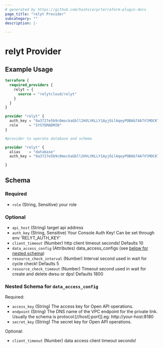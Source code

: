 ```yaml
---
# generated by https://github.com/hashicorp/terraform-plugin-docs
page_title: "relyt Provider"
subcategory: ""
description: |-
  
---
```


# relyt Provider



## Example Usage

```terraform
terraform {
  required_providers {
    relyt = {
      source = "relytcloud/relyt"
    }
  }
}

provider "relyt" {
  auth_key = "9a3727e5b9c0mockaGbll2HVLVKLLY1AyjOilAqeyPOBAb74A7VlMOCKTi0bJWJd3"
  role     = "SYSTEMADMIN"
}

#provider to operate database and schema

provider "relyt" {
  alias    = "database"
  auth_key = "9a3727e5b9c0mockaGbll2HVLVKLLY1AyjOilAqeyPOBAb74A7VlMOCKTi0bJWJd3"

}
```

<!-- schema generated by tfplugindocs -->
## Schema

### Required

- `role` (String, Sensitive) your role

### Optional

- `api_host` (String) target api address
- `auth_key` (String, Sensitive) Your Console Auth Key! Can be set through env 'RELYT_AUTH_KEY'
- `client_timeout` (Number) http client timeout seconds! Defaults 10
- `data_access_config` (Attributes) data_access_configs (see [below for nested schema](#nestedatt--data_access_config))
- `resource_check_interval` (Number) Interval second used in wait for cycle check! Defaults 5
- `resource_check_timeout` (Number) Timeout second used in wait for create and delete dwsu or dps! Defaults 1800

<a id="nestedatt--data_access_config"></a>
### Nested Schema for `data_access_config`

Required:

- `access_key` (String) The access key for Open API operations.
- `endpoint` (String) The DNS name of the VPC endpoint for the private link. Usually the schema is protocol:[//host[:port]].eg: http://your-host:8180
- `secret_key` (String) The secret key for Open API operations.

Optional:

- `client_timeout` (Number) data access client timeout seconds!
